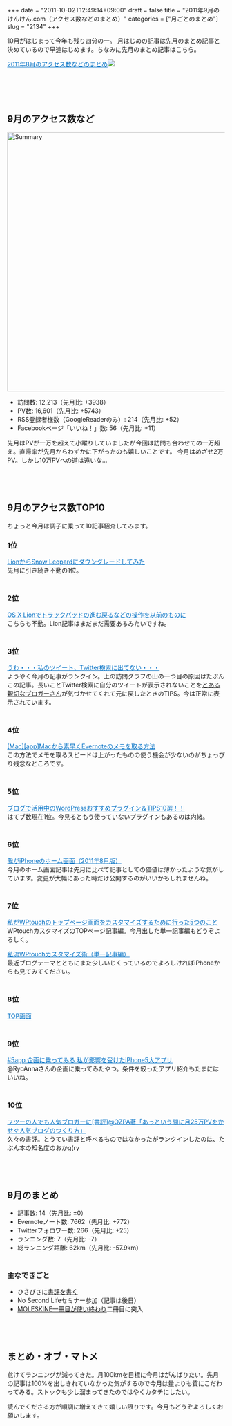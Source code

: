 +++
date = "2011-10-02T12:49:14+09:00"
draft = false
title = "2011年9月のけんけん.com（アクセス数などのまとめ）"
categories = ["月ごとのまとめ"]
slug = "2134"
+++

10月がはじまって今年も残り四分の一。
月はじめの記事は先月のまとめ記事と決めているので早速はじめます。<!--more-->ちなみに先月のまとめ記事はこちら。
<p style="margin-top: 1em;">
<a style="color:#0070C5;" href="http://knk-n.com/2011/09/01/201108_matome/" target="_blank">2011年8月のアクセス数などのまとめ</a><a href="http://b.hatena.ne.jp/entry/http://knk-n.com/2011/09/01/201108_matome/" target="_blank"><img border="0" src="http://b.hatena.ne.jp/entry/image/http://knk-n.com/2011/09/01/201108_matome/" /></a><br><br>


<p style="margin-top: 6em;">
<h2>9月のアクセス数など</h2>
<a href="http://knk-n.com/wp-content/uploads/2011/10/summary.jpg"><img style="display:block; margin-left:auto; margin-right:auto;" src="http://knk-n.com/wp-content/uploads/2011/10/summary.jpg" alt="Summary" title="summary.jpg" border="0" width="600" height="auto" /></a>
<ul>
<li>訪問数: 12,213（先月比: +3938）</li>
<li>PV数: 16,601（先月比: +5743）</li>
<li>RSS登録者様数（GoogleReaderのみ）: 214（先月比: +52）</li>
<li>Facebookページ「いいね！」数: 56（先月比: +11）</li>
</ul>
先月はPVが一万を超えて小躍りしていましたが今回は訪問も合わせての一万超え。直帰率が先月からわずかに下がったのも嬉しいことです。
今月はめざせ2万PV。しかし10万PVへの道は遠いな…
<p style="margin-top: 6em;">
<h2>9月のアクセス数TOP10</h2>
ちょっと今月は調子に乗って10記事紹介してみます。
<h3>1位</h3>
<a style="color:#0070C5;" href="http://knk-n.com/2011/08/08/lion_snowleopard/" target="_blank">LionからSnow Leopardにダウングレードしてみた</a><a href="http://b.hatena.ne.jp/entry/http://knk-n.com/2011/08/08/lion_snowleopard/" target="_blank"><img border="0" src="http://b.hatena.ne.jp/entry/image/http://knk-n.com/2011/08/08/lion_snowleopard/" alt="" /></a><br>
先月に引き続き不動の1位。
<p style="margin-top: 3em;">
<h3>2位</h3>
<a style="color:#0070C5;" href="http://knk-n.com/2011/07/22/lion-trackpad/" target="_blank">OS X Lionでトラックパッドの進む戻るなどの操作を以前のものに</a><a href="http://b.hatena.ne.jp/entry/http://knk-n.com/2011/07/22/lion-trackpad/" target="_blank"><img border="0" src="http://b.hatena.ne.jp/entry/image/http://knk-n.com/2011/07/22/lion-trackpad/" alt="" /></a><br>
こちらも不動。Lion記事はまだまだ需要あるみたいですね。
<p style="margin-top: 3em;">
<h3>3位</h3>
<a style="color:#0070C5;" href="http://knk-n.com/2011/09/15/my-tweet_search/" target="_blank">うわ・・・私のツイート、Twitter検索に出てない・・・</a><a href="http://b.hatena.ne.jp/entry/http://knk-n.com/2011/09/15/my-tweet_search/" target="_blank"><img border="0" src="http://b.hatena.ne.jp/entry/image/http://knk-n.com/2011/09/15/my-tweet_search/" alt="" /></a><br>
ようやく今月の記事がランクイン。上の訪問グラフの山の一つ目の原因はたぶんこの記事。長いことTwitter検索に自分のツイートが表示されないことを<a href="norirow" target="_blank">とある親切なブロガーさん</a>が気づかせてくれて元に戻したときのTIPS。今は正常に表示されています。
<p style="margin-top: 3em;">
<h3>4位</h3>
<a style="color:#0070C5;" href="http://knk-n.com/2011/09/12/mac-evernote_atokpad/" target="_blank">[Mac][app]Macから素早くEvernoteのメモを取る方法</a><a href="http://b.hatena.ne.jp/entry/http://knk-n.com/2011/09/12/mac-evernote_atokpad/" target="_blank"><img border="0" src="http://b.hatena.ne.jp/entry/image/http://knk-n.com/2011/09/12/mac-evernote_atokpad/" alt="" /></a><br>
この方法でメモを取るスピードは上がったものの使う機会が少ないのがちょっぴり残念なところです。
<p style="margin-top: 3em;">
<h3>5位</h3>
<a style="color:#0070C5;" href="http://knk-n.com/2011/08/23/wordpress_plugins_tips/" target="_blank">ブログで活用中のWordPressおすすめプラグイン＆TIPS10選！！</a><a href="http://b.hatena.ne.jp/entry/http://knk-n.com/2011/08/23/wordpress_plugins_tips/" target="_blank"><img border="0" src="http://b.hatena.ne.jp/entry/image/http://knk-n.com/2011/08/23/wordpress_plugins_tips/" alt="" /></a><br>
はてブ数現在1位。今見るともう使っていないプラグインもあるのは内緒。
<p style="margin-top: 3em;">
<h3>6位</h3>
<a style="color:#0070C5;" href="http://knk-n.com/2011/08/10/201108iphone_home/" target="_blank">我がiPhoneのホーム画面（2011年8月版）</a><a href="http://b.hatena.ne.jp/entry/http://knk-n.com/2011/08/10/201108iphone_home/" target="_blank"><img border="0" src="http://b.hatena.ne.jp/entry/image/http://knk-n.com/2011/08/10/201108iphone_home/" alt="" /></a><br>
今月のホーム画面記事は先月に比べて記事としての価値は薄かったような気がしています。変更が大幅にあった時だけ公開するのがいいかもしれませんね。

<p style="margin-top: 3em;">
<h3>7位</h3>
<a style="color:#0070C5;" href="http://knk-n.com/2011/06/27/wptouch-top/" target="_blank">私がWPtouchのトップページ画面をカスタマイズするために行った5つのこと</a><a href="http://b.hatena.ne.jp/entry/http://knk-n.com/2011/06/27/wptouch-top/" target="_blank"><img border="0" src="http://b.hatena.ne.jp/entry/image/http://knk-n.com/2011/06/27/wptouch-top/" alt="" /></a><br>
WPtouchカスタマイズのTOPページ記事編。今月出した単一記事編もどうぞよろしく。
<p style="margin-top: 1em;">
<a style="color:#0070C5;" href="http://knk-n.com/2011/09/19/wptouch_single/" target="_blank">私流WPtouchカスタマイズ術（単一記事編）</a><a href="http://b.hatena.ne.jp/entry/http://knk-n.com/2011/09/19/wptouch_single/" target="_blank"><img border="0" src="http://b.hatena.ne.jp/entry/image/http://knk-n.com/2011/09/19/wptouch_single/" alt="" /></a><br>
最近ブログテーマとともにまた少しいじくっているのでよろしければiPhoneからも見てみてください。
<p style="margin-top: 3em;">
<h3>8位</h3>
<a style="color:#0070C5;" href="http://knk-n.com/" target="_blank">TOP画面</a>
<p style="margin-top: 3em;">
<h3>9位</h3>
<a style="color:#0070C5;" href="http://knk-n.com/2011/09/14/5app/" target="_blank">#5app 企画に乗ってみる 私が影響を受けたiPhone5大アプリ</a><a href="http://b.hatena.ne.jp/entry/http://knk-n.com/2011/09/14/5app/" target="_blank"><img border="0" src="http://b.hatena.ne.jp/entry/image/http://knk-n.com/2011/09/14/5app/" alt="" /></a><br>
@RyoAnnaさんの企画に乗ってみたやつ。条件を絞ったアプリ紹介もたまにはいいね。
<p style="margin-top: 3em;">
<h3>10位</h3>
<a style="color:#0070C5;" href="http://knk-n.com/2011/09/02/ozpa25pv/" target="_blank">フツーの人でも人気ブロガーに[書評]@OZPA著「あっという間に月25万PVをかせぐ人気ブログのつくり方」</a><a href="http://b.hatena.ne.jp/entry/http://knk-n.com/2011/09/02/ozpa25pv/" target="_blank"><img border="0" src="http://b.hatena.ne.jp/entry/image/http://knk-n.com/2011/09/02/ozpa25pv/" alt="" /></a><br>
久々の書評。とうてい書評と呼べるものではなかったがランクインしたのは、たぶん本の知名度のおかg(ry
<p style="margin-top: 6em;">
<h2>9月のまとめ</h2>
<ul>
<li>記事数: 14（先月比: ±0）</li>
<li>Evernoteノート数: 7662（先月比: +772）</li>
<li>Twitterフォロワー数: 266（先月比: +25）</li>
<li>ランニング数: 7（先月比: -7）</li>
<li>総ランニング距離: 62km（先月比: -57.9km）</li>
</ul>
<p style="margin-top: 3em;">
<h3>主なできごと</h3>
<ul>
<li>ひさびさに<a href="http://knk-n.com/2011/09/02/ozpa25pv/" target="_blank">書評を書く</a></li>
<li>No Second Lifeセミナー参加（記事は後日）</li>
<li><a href="http://knk-n.com/2011/09/21/first_moleskine/" target="_blank">MOLESKINE一冊目が使い終わり</a>二冊目に突入</li>
</ul>
<p style="margin-top: 6em;">
<h2>まとめ・オブ・マトメ</h2>
怠けてランニングが減ってきた。月100kmを目標に今月はがんばりたい。先月の記事は100%を出しきれていなかった気がするので今月は量よりも質にこだわってみる。ストックも少し溜まってきたのではやくカタチにしたい。
<p style="margin-top: 1em;">
読んでくださる方が順調に増えてきて嬉しい限りです。今月もどうぞよろしくお願いします。
